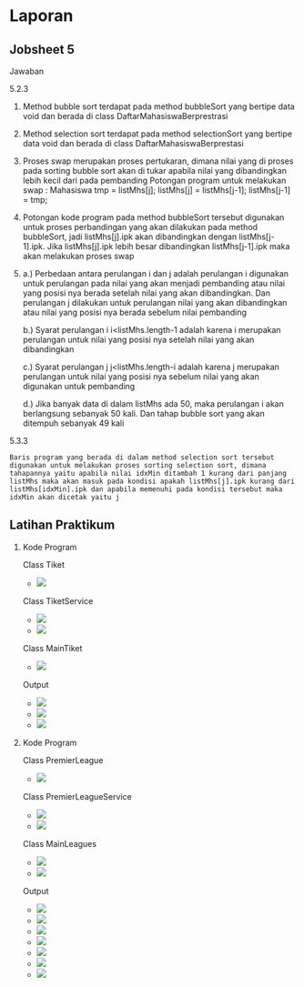 # Laporan 
## Jobsheet 5

Jawaban

5.2.3
1.	Method bubble sort terdapat pada method bubbleSort yang bertipe data void dan berada di class DaftarMahasiswaBerprestrasi
2.	 Method selection sort terdapat pada method selectionSort yang bertipe data void dan berada di class DaftarMahasiswaBerprestasi
3.	Proses swap merupakan proses pertukaran, dimana nilai yang di proses pada sorting bubble sort akan di tukar apabila nilai yang dibandingkan lebih kecil dari pada pembanding
Potongan program untuk melakukan swap : 
Mahasiswa tmp = listMhs[j];
listMhs[j] = listMhs[j-1];
listMhs[j-1] = tmp; 
4.	Potongan kode program pada method bubbleSort tersebut digunakan untuk proses perbandingan yang akan dilakukan pada method bubbleSort, jadi listMhs[j].ipk akan dibandingkan dengan listMhs[j-1].ipk. Jika listMhs[j].ipk lebih besar dibandingkan listMhs[j-1].ipk maka akan melakukan proses swap
5. 
   a.) Perbedaan antara perulangan i dan j adalah   perulangan i digunakan untuk perulangan pada nilai yang akan menjadi pembanding atau nilai yang posisi nya berada setelah nilai yang akan dibandingkan. Dan perulangan j dilakukan untuk perulangan nilai yang akan dibandingkan atau nilai yang posisi nya berada sebelum nilai pembanding

   b.) Syarat perulangan i i<listMhs.length-1 adalah karena i merupakan perulangan untuk nilai yang posisi nya setelah nilai yang akan dibandingkan

   c.)  Syarat perulangan j j<listMhs.length-i adalah karena j merupakan perulangan untuk nilai yang posisi nya sebelum nilai yang akan digunakan untuk pembanding

   d.) Jika banyak data di dalam listMhs ada 50, maka perulangan i akan berlangsung sebanyak 50 kali. Dan tahap bubble sort yang akan ditempuh sebanyak 49 kali

5.3.3

    Baris program yang berada di dalam method selection sort tersebut digunakan untuk melakukan proses sorting selection sort, dimana tahapannya yaitu apabila nilai idxMin ditambah 1 kurang dari panjang listMhs maka akan masuk pada kondisi apakah listMhs[j].ipk kurang dari listMhs[idxMin].ipk dan apabila memenuhi pada kondisi tersebut maka idxMin akan dicetak yaitu j

## Latihan Praktikum
1.  Kode Program

    Class Tiket
    * <img src="./ss/1.jpeg">
    Class TiketService
    * <img src="./ss/2.jpeg">
    * <img src="./ss/3.jpeg">
    Class MainTiket
    * <img src="./ss/4.jpeg">
    Output
    * <img src="./ss/5.jpeg">
    * <img src="./ss/6.jpeg">
    * <img src="./ss/7.jpeg">

2.  Kode Program

    Class PremierLeague
    * <img src="./ss/8.jpeg">
    Class PremierLeagueService
    * <img src="./ss/9.jpeg">
    * <img src="./ss/10.jpeg">
    Class MainLeagues
    * <img src="./ss/11.jpeg">
    * <img src="./ss/12.jpeg">
    Output
    * <img src="./ss/13.jpeg">
    * <img src="./ss/14.jpeg">
    * <img src="./ss/15.jpeg">
    * <img src="./ss/16.jpeg">
    * <img src="./ss/17.jpeg">
    * <img src="./ss/18.jpeg">
    * <img src="./ss/19.jpeg">